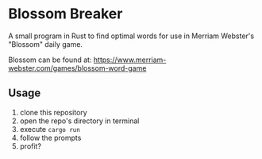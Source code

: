# Blossom Breaker
A small program in Rust to find optimal words for use in Merriam Webster's "Blossom" daily game.

Blossom can be found at: https://www.merriam-webster.com/games/blossom-word-game

## Usage
1. clone this repository
2. open the repo's directory in terminal
3. execute `cargo run`
4. follow the prompts
5. profit?
